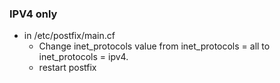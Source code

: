 ### IPV4 only
* in /etc/postfix/main.cf
  * Change inet_protocols value from inet_protocols = all to inet_protocols = ipv4.
  * restart postfix